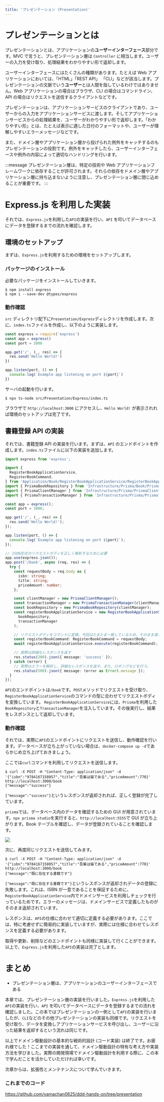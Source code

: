 ```yaml
---
title: 'プレゼンテーション (Presentation)'
---
```


# プレゼンテーションとは

プレゼンテーションとは、アプリケーションの**ユーザーインターフェース**部分です。MVC で言うと、プレゼンテーション層は `Controller` に相当します。ユーザーの入力を受け取り、処理結果をわかりやすい形で返却します。

ユーザーインターフェースにはたくさんの種類があります。たとえば Web アプリケーションにおいては、「HTML」「REST API」 「CLI」などが該当します。プレゼンテーションの文脈でいう**ユーザー**とは人間を指しているわけではありません。Web アプリケーションの場合はブラウザ、CLI の場合はコマンドライン、API の場合はリクエストを送信するクライアントなどです。

プレゼンテーションは、アプリケーションサービスのクライアントであり、ユーザーからの入力をアプリケーションサービスに渡します。そしてアプリケーションサービスからの処理結果を、ユーザーがわかりやすい形で返却します。「わかりやすい形」とは、たとえば表示に適した日付のフォーマットや、ユーザーが理解しやすいエラーメッセージなどです。

また、ドメイン層やアプリケーション層から投げられた例外をキャッチするのもプレゼンテーションの役割です。例外をキャッチしたら、ユーザーインターフェースや例外の内容によって適切なハンドリングを行います。

:::message
プレゼンテーション層は、特定の技術や Web アプリケーションフレームワークに依存することが許可されます。それらの依存をドメイン層やアプリケーション層に持ち込まないように注意し、プレゼンテーション層に閉じ込めることが重要です。
:::

# Express.js を利用した実装

それでは、`Express.js`を利用した`API`の実装を行い、`API` を叩いてデータベースにデータを登録するまでの流れを確認します。

## 環境のセットアップ

まずは、`Express.js`を利用するための環境をセットアップします。

### パッケージのインストール

必要なパッケージをインストールしていきます。

```bash:StockManagement/
$ npm install express
$ npm i --save-dev @types/express
```

### 動作確認

`src` ディレクトリ配下に`Presentation/Express`ディレクトリを作成します。次に、`index.ts`ファイルを作成し、以下のように実装します。

```typescript:src/Presentation/Express/index.ts
const express = require('express')
const app = express()
const port = 3000

app.get('/', (_, res) => {
  res.send('Hello World!')
})

app.listen(port, () => {
  console.log(`Example app listening on port ${port}`)
})
```

サーバの起動を行います。

```bash:StockManagement/
$ npx ts-node src/Presentation/Express/index.ts
```

ブラウザで `http://localhost:3000` にアクセスし、`Hello World!` が表示されれば環境のセットアップは完了です。

## 書籍登録 API の実装

それでは、書籍登録 API の実装を行います。まずは、`API` のエンドポイントを作成します。`index.ts`ファイルに以下の実装を追加します。

```js:src/Presentation/Express/index.ts
import express from 'express';

import {
  RegisterBookApplicationService,
  RegisterBookCommand,
} from 'Application/Book/RegisterBookApplicationService/RegisterBookApplicationService';
import { PrismaBookRepository } from 'Infrastructure/Prisma/Book/PrismaBookRepository';
import { PrismaClientManager } from 'Infrastructure/Prisma/PrismaClientManager';
import { PrismaTransactionManager } from 'Infrastructure/Prisma/PrismaTransactionManager';

const app = express();
const port = 3000;

app.get('/', (_, res) => {
  res.send('Hello World!');
});

app.listen(port, () => {
  console.log(`Example app listening on port ${port}`);
});

// JSON形式のリクエストボディを正しく解析するために必要
app.use(express.json());
app.post('/book', async (req, res) => {
  try {
    const requestBody = req.body as {
      isbn: string;
      title: string;
      priceAmount: number;
    };

    const clientManager = new PrismaClientManager();
    const transactionManager = new PrismaTransactionManager(clientManager);
    const bookRepository = new PrismaBookRepository(clientManager);
    const registerBookApplicationService = new RegisterBookApplicationService(
      bookRepository,
      transactionManager
    );

    // リクエストボディをコマンドに変換。今回はたまたま一致しているため、そのまま渡している。
    const registerBookCommand: RegisterBookCommand = requestBody;
    await registerBookApplicationService.execute(registerBookCommand);

    // 実際は詳細なレスポンスを返す
    res.status(200).json({ message: 'success' });
  } catch (error) {
    // 実際はエラーを解析し、詳細なレスポンスを返す。また、ロギングなどを行う。
    res.status(500).json({ message: (error as Error).message });
  }
});
```

`API`のエンドポイントは`/book`です。`POST`メソッドでリクエストを受け取り、`RegisterBookApplicationService`のコマンドの型に合わせてリクエストボディを変換しています。
`RegisterBookApplicationService`には、`Prisma`を利用した`BookRepository`と`TransactionManager`を注入しています。その後実行し、結果をレスポンスとして返却しています。

### 動作確認

それでは、実際に`API`のエンドポイントにリクエストを送信し、動作確認を行います。データベースが立ち上がっていない場合は、`docker-compose up -d`であらかじめ立ち上げておきましょう。

ここでは`curl`コマンドを利用してリクエストを送信します。

```bash:StockManagement/
$ curl -X POST -H "Content-Type: application/json" -d '{"isbn":"9784167158057","title":"吾輩は猫である","priceAmount":770}' http://localhost:3000/book
{"message":"success"}
```

`{"message":"success"}`というレスポンスが返却されれば、正しく登録が完了しています。

`prisma`では、データベース内のデータを確認するための GUI が用意されています。`npx prisma studio`を実行すると、`http://localhost:5555`で GUI が立ち上がります。Book テーブルを確認し、データが登録されていることを確認します。

![](https://storage.googleapis.com/zenn-user-upload/3ab24c2c1f17-20231209.png)

次に、再度同じリクエストを送信してみます。

```bash:StockManagement/
$ curl -X POST -H "Content-Type: application/json" -d '{"isbn":"9784167158057","title":"吾輩は猫である","priceAmount":770}' http://localhost:3000/book
{"message":"既に存在する書籍です"}
```

`{"message":"既に存在する書籍です"}`というレスポンスが返却されデータの登録に失敗します。これは、ISBN が一意であることを保証するために、`RegisterBookApplicationService`内でドメインサービスを利用しチェックを行っているためです。エラーのメッセージは、ドメインサービスで定義したものがそのまま返却されています。

レスポンスは、`API`の仕様に合わせて適切に定義する必要があります。ここでは、特に考慮せずに簡易的に実装していますが、実際には仕様に合わせてレスポンスを定義する必要があります。

取得や更新、削除などのエンドポイントも同様に実装して行くことができます。
以上で、`Express.js`を利用した`API`の実装は完了とします。

# まとめ

- プレゼンテーション層は、アプリケーションのユーザーインターフェースである

本章では、プレゼンテーション層の実装を行いました。`Express.js`を利用した`API`の実装を行い、`API` を叩いてデータベースにデータを登録するまでの流れを確認しました。この本ではプレゼンテーションの一例として`API`の実装を行いましたが、`CLI`などのその他プレゼンテーションの実装も同様です。リクエストを受け取り、データを変換しアプリケーションサービスを呼び出し、ユーザーに沿った結果を返却するという流れは同じです。

以上でドメイン駆動設計の基本的な戦術的設計 (コード実装) は終了です。お疲れ様でした！ここまでの実装を通して、ドメイン駆動設計の特有な考え方や実装方法を学びました。実際の開発現場でドメイン駆動設計を利用する際に、この本で学んだことを活かしていただければ幸いです。

次章からは、拡張性とメンテナンスについて学んでいきます。

### これまでのコード

https://github.com/yamachan0625/ddd-hands-on/tree/presentation

